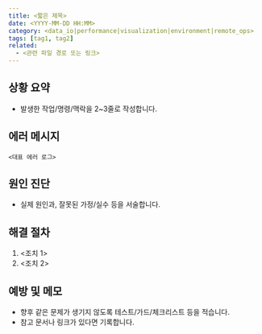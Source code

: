 ```yaml
---
title: <짧은 제목>
date: <YYYY-MM-DD HH:MM>
category: <data_io|performance|visualization|environment|remote_ops>
tags: [tag1, tag2]
related:
  - <관련 파일 경로 또는 링크>
---
```


## 상황 요약
- 발생한 작업/명령/맥락을 2~3줄로 작성합니다.

## 에러 메시지
```
<대표 에러 로그>
```

## 원인 진단
- 실제 원인과, 잘못된 가정/실수 등을 서술합니다.

## 해결 절차
1. <조치 1>
2. <조치 2>

## 예방 및 메모
- 향후 같은 문제가 생기지 않도록 테스트/가드/체크리스트 등을 적습니다.
- 참고 문서나 링크가 있다면 기록합니다.
